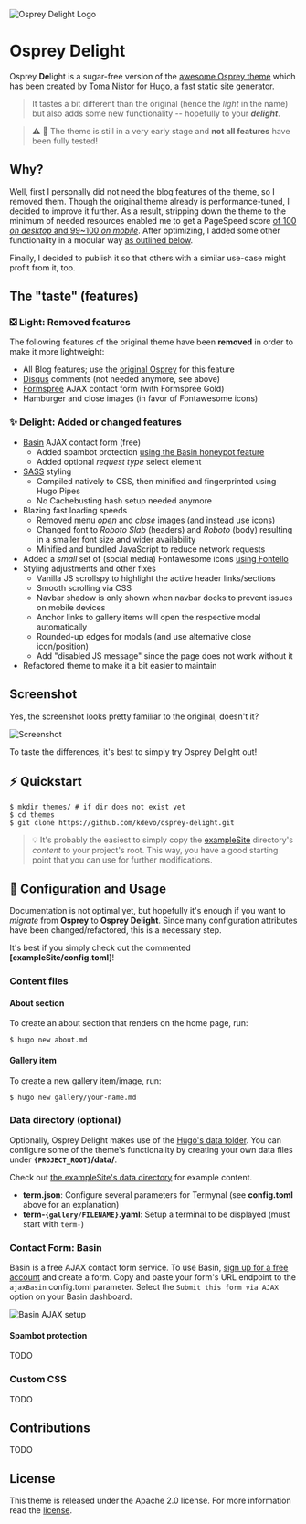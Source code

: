 ![Osprey Delight Logo](https://raw.githubusercontent.com/kdevo/osprey-delight/master/images/osprey-delight-logo.png)

# Osprey **De**light
Osprey **De**light is a sugar-free version of the [awesome Osprey theme](https://github.com/tomanistor/osprey) which has been created by [Toma Nistor](https://tomanistor.com/) for [Hugo](https://gohugo.io/), a fast static site generator.

> It tastes a bit different than the original (hence the *light* in the name) but also adds some new functionality -- hopefully to your ***delight***.

> :warning: :construction: The theme is still in a very early stage and **not all features** have been fully tested!

## Why?
Well, first I personally did not need the blog features of the theme, so I removed them.
Though the original theme already is performance-tuned, I decided to improve it further.
As a result, stripping down the theme to the minimum of needed resources enabled me to get a PageSpeed score [of 100 *on desktop* and 99~100 *on mobile*](https://developers.google.com/speed/pagespeed/insights/?url=https%3A%2F%2Fkdevo.github.io). After optimizing, I added some other functionality in a modular way [as outlined below](#features).

Finally, I decided to publish it so that others with a similar use-case might profit from it, too.

## The "taste" (features)

### :negative_squared_cross_mark: Light: **Removed** features

The following features of the original theme have been **removed** in order to make it more lightweight:

- All Blog features; use the [original Osprey](https://github.com/tomanistor/osprey) for this feature
- [Disqus](https://disqus.com) comments (not needed anymore, see above)
- [Formspree](https://formspree.io) AJAX contact form (with Formspree Gold)
- Hamburger and close images (in favor of Fontawesome icons)

### :sparkles: Delight: **Added** or **changed** features

* [Basin](https://usebasin.com/) AJAX contact form (free)
  * Added spambot protection [using the Basin honeypot feature](https://usebasin.com/docs/features/spam-filtering)
  * Added optional *request type* select element
* [SASS](http://sass-lang.com/) styling
  * Compiled natively to CSS, then minified and fingerprinted using Hugo Pipes
  * No Cachebusting hash setup needed anymore
* Blazing fast loading speeds
  * Removed menu *open* and *close* images (and instead use icons)
  * Changed font to *Roboto Slab* (headers) and *Roboto* (body) resulting in a smaller font size and wider availability
  * Minified and bundled JavaScript to reduce network requests
* Added a *small* set of (social media) Fontawesome icons [using Fontello](http://fontello.com/)
* Styling adjustments and other fixes
  * Vanilla JS scrollspy to highlight the active header links/sections
  * Smooth scrolling via CSS
  * Navbar shadow is only shown when navbar docks to prevent issues on mobile devices
  * Anchor links to gallery items will open the respective modal automatically
  * Rounded-up edges for modals (and use alternative close icon/position)
  * Add "disabled JS message" since the page does not work without it
* Refactored theme to make it a bit easier to maintain

## Screenshot

Yes, the screenshot looks pretty familiar to the original, doesn't it?

![Screenshot](https://raw.githubusercontent.com/kdevo/osprey-delight/master/images/tn.png)

To taste the differences, it's best to simply try Osprey Delight out!

## :zap: Quickstart

```console
$ mkdir themes/ # if dir does not exist yet
$ cd themes
$ git clone https://github.com/kdevo/osprey-delight.git
```

> :bulb: It's probably the easiest to simply copy the [exampleSite](/exampleSite) directory's *content* to your project's root.
> This way, you have a good starting point that you can use for further modifications.

## :wrench: Configuration and Usage

Documentation is not optimal yet, but hopefully it's enough if you want to *migrate* from **Osprey** to **Osprey Delight**.
Since many configuration attributes have been changed/refactored, this is a necessary step.

It's best if you simply check out the commented **[exampleSite/config.toml]**!

### Content files

#### About section
To create an about section that renders on the home page, run:

```console
$ hugo new about.md
```

#### Gallery item

To create a new gallery item/image, run:

```console
$ hugo new gallery/your-name.md
```

### Data directory (optional)

Optionally, Osprey Delight makes use of the [Hugo's data folder](https://gohugo.io/templates/data-templates/#the-data-folder).
You can configure some of the theme's functionality by creating your own data files under **`{PROJECT_ROOT}`/data/**.

Check out [the exampleSite's data directory](/exampleSite/data/) for example content.

- **term.json**: Configure several parameters for Termynal (see **config.toml** above for an explanation)
- **term-`{gallery/FILENAME}`.yaml**: Setup a terminal to be displayed (must start with `term-`)

### Contact Form: Basin

Basin is a free AJAX contact form service. To use Basin, [sign up for a free account](https://usebasin.com/users/sign_up) and create a form. Copy and paste your form's URL endpoint to the `ajaxBasin` config.toml parameter. Select the `Submit this form via AJAX` option on your Basin dashboard.

![Basin AJAX setup](https://raw.githubusercontent.com/kdevo/osprey-delight/master/images/basin-ajax-setup.png)

#### Spambot protection

TODO

### Custom CSS

TODO

## Contributions

TODO

## License
This theme is released under the Apache 2.0 license. For more information read the [license](https://github.com/kdevo/osprey-delight/blob/master/LICENSE.md).
